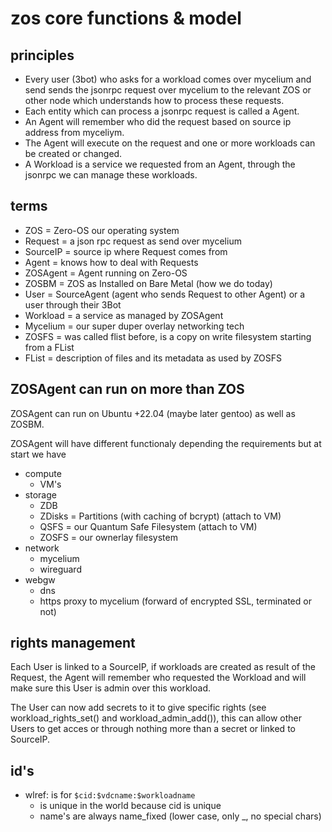 # zos core functions & model

## principles

- Every user (3bot) who asks for a workload comes over mycelium and send sends the jsonrpc request over mycelium to the relevant ZOS or other node which understands how to process these requests.
- Each entity which can process a jsonrpc request is called a Agent.
- An Agent will remember who did the request based on source ip address from myceliym.
- The Agent will execute on the request and one or more workloads can be created or changed.
- A Workload is a service we requested from an Agent, through the jsonrpc we can manage these workloads.


## terms

- ZOS = Zero-OS our operating system
- Request = a json rpc request as send over mycelium
- SourceIP = source ip where Request comes from
- Agent = knows how to deal with Requests 
- ZOSAgent = Agent running on Zero-OS
- ZOSBM = ZOS as Installed on Bare Metal (how we do today)
- User = SourceAgent (agent who sends Request to other Agent) or a user through their 3Bot
- Workload = a service as managed by ZOSAgent
- Mycelium = our super duper overlay networking tech
- ZOSFS = was called flist before, is a copy on write filesystem starting from a FList
- FList = description of files and its metadata as used by ZOSFS

## ZOSAgent can run on more than ZOS

ZOSAgent can run on Ubuntu +22.04 (maybe later gentoo) as well as ZOSBM.

ZOSAgent will have different functionaly depending the requirements but at start we have

- compute
  - VM's
- storage
  - ZDB
  - ZDisks = Partitions (with caching of bcrypt) (attach to VM)
  - QSFS = our Quantum Safe Filesystem (attach to VM)
  - ZOSFS = our ownerlay filesystem
- network
  - mycelium
  - wireguard
- webgw
  - dns
  - https proxy to mycelium (forward of encrypted SSL, terminated or not)

## rights management

Each User is linked to a SourceIP, if workloads are created as result of the Request, the Agent will remember who requested the Workload and will make sure this User is admin over this workload.

The User can now add secrets to it to give specific rights (see workload_rights_set() and workload_admin_add()), this can allow other Users to get acces or through nothing more than a secret or linked to SourceIP.

## id's

- wlref: is for ```$cid:$vdcname:$workloadname```  
  - is unique in the world because cid is unique
  - name's are always name_fixed (lower case, only _, no special chars)